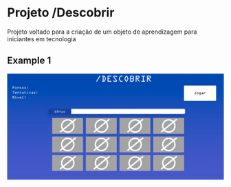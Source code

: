 # Projeto /Descobrir
Projeto voltado para a criação de um objeto de aprendizagem para iniciantes em tecnologia

## Example 1
![alt text](https://raw.githubusercontent.com/bibliotecaosmar/projeto_descobrir/master/prototypes/printscreen.png)
